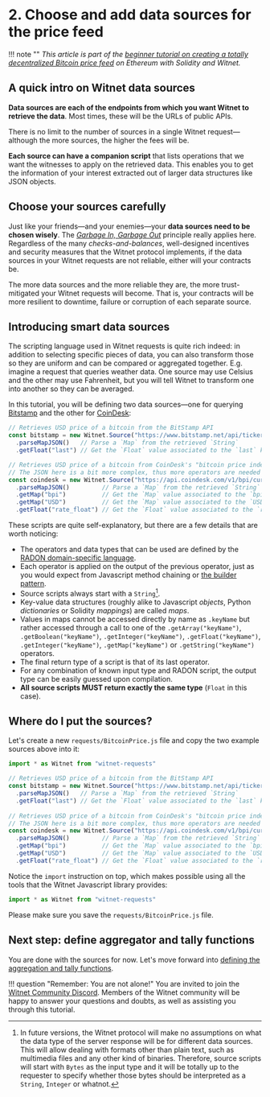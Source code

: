 # 2. Choose and add data sources for the price feed

!!! note ""
    *This article is part of the [beginner tutorial on creating a totally
    decentralized Bitcoin price feed][intro] on Ethereum with Solidity and
    Witnet.*

## A quick intro on Witnet data sources

**Data sources are each of the endpoints from which you want Witnet to
retrieve the data**. Most times, these will be the URLs of public APIs.

There is no limit to the number of sources in a single Witnet
request—although the more sources, the higher the fees will be.

**Each source can have a companion script** that lists operations that
we want the witnesses to apply on the retrieved data. This enables you
to get the information of your interest extracted out of larger data
structures like JSON objects.

## Choose your sources carefully

Just like your friends—and your enemies—your **data sources need to be
chosen wisely**. The *[Garbage In, Garbage Out][GIGO]* principle really
applies here. Regardless of the many *checks-and-balances*,
well-designed incentives and security measures that the Witnet protocol
implements, if the data sources in your Witnet requests are not
reliable, either will your contracts be.

The more data sources and the more reliable they are, the more
trust-mitigated your Witnet requests will become. That is, your
contracts will be more resilient to downtime, failure or corruption of
each separate source.

## Introducing smart data sources

The scripting language used in Witnet requests is quite rich indeed: in
addition to selecting specific pieces of data, you can also transform
those so they are uniform and can be compared or aggregated together.
E.g. imagine a request that queries weather data. One source may use
Celsius and the other may use Fahrenheit, but you will tell Witnet to
transform one into another so they can be averaged.

In this tutorial, you will be defining two data sources—one for querying
[Bitstamp] and the other for [CoinDesk]:

```javascript tab="Source 1: Bitstamp"
// Retrieves USD price of a bitcoin from the BitStamp API
const bitstamp = new Witnet.Source("https://www.bitstamp.net/api/ticker/")
  .parseMapJSON()   // Parse a `Map` from the retrieved `String`
  .getFloat("last") // Get the `Float` value associated to the `last` key
```

```javascript tab="Source 2: CoinDesk"
// Retrieves USD price of a bitcoin from CoinDesk's "bitcoin price index" API
// The JSON here is a bit more complex, thus more operators are needed
const coindesk = new Witnet.Source("https://api.coindesk.com/v1/bpi/currentprice.json")
  .parseMapJSON()         // Parse a `Map` from the retrieved `String`
  .getMap("bpi")          // Get the `Map` value associated to the `bpi` key
  .getMap("USD")          // Get the `Map` value associated to the `USD` key
  .getFloat("rate_float") // Get the `Float` value associated to the `rate_float` key
```

These scripts are quite self-explanatory, but there are a few details
that are worth noticing:

- The operators and data types that can be used are defined by the
  [RADON domain-specific language][radon].
- Each operator is applied on the output of the previous operator, just
  as you would expect from Javascript method chaining or
  [the builder pattern][builder].
- Source scripts always start with a `String`[^1].
- Key-value data structures (roughly alike to Javascript *objects*,
  Python *dictionaries* or Solidity *mappings*) are called *maps*.
- Values in maps cannot be accessed directly by name as `.keyName` but
  rather accessed through a call to one of the `.getArray("keyName")`,
  `.getBoolean("keyName")`, `.getInteger("keyName")`, `.getFloat("keyName")`,
  `.getInteger("keyName")`, `.getMap("keyName")` or `.getString("keyName")` operators.
- The final return type of a script is that of its last operator.
- For any combination of known input type and RADON script, the output
  type can be easily guessed upon compilation.
- **All source scripts MUST return exactly the same type** (`Float` in
  this case).
  
## Where do I put the sources?

Let's create a new `requests/BitcoinPrice.js` file and copy the two example
sources above into it:

```javascript
import * as Witnet from "witnet-requests"

// Retrieves USD price of a bitcoin from the BitStamp API
const bitstamp = new Witnet.Source("https://www.bitstamp.net/api/ticker/")
  .parseMapJSON()   // Parse a `Map` from the retrieved `String`
  .getFloat("last") // Get the `Float` value associated to the `last` key
  
// Retrieves USD price of a bitcoin from CoinDesk's "bitcoin price index" API
// The JSON here is a bit more complex, thus more operators are needed
const coindesk = new Witnet.Source("https://api.coindesk.com/v1/bpi/currentprice.json")
  .parseMapJSON()         // Parse a `Map` from the retrieved `String`
  .getMap("bpi")          // Get the `Map` value associated to the `bpi` key
  .getMap("USD")          // Get the `Map` value associated to the `USD` key
  .getFloat("rate_float") // Get the `Float` value associated to the `rate_float` key
```

Notice the `import` instruction on top, which makes possible using all
the tools that the Witnet Javascript library provides:

```javascript
import * as Witnet from "witnet-requests"
```

Please make sure you save the `requests/BitcoinPrice.js` file.
  
## Next step: define aggregator and tally functions

You are done with the sources for now. Let's move forward into
[defining the aggregation and tally functions][next].

!!! question "Remember: You are not alone!"
    You are invited to join the [Witnet Community Discord][discord].
    Members of the Witnet community will be happy to answer your
    questions and doubts, as well as assisting you through this
    tutorial.

[discord]: https://discord.gg/X4uurfP
[intro]: /tutorials/bitcoin-price-feed/introduction
[next]: /tutorials/bitcoin-price-feed/aggregations
[radon]: /protocol/data-requests/overview/#rad-object-notation-radon
[builder]: https://en.wikipedia.org/wiki/Builder_pattern
[GIGO]: https://en.wikipedia.org/wiki/Garbage_in,_garbage_out
[Bitstamp]: https://www.bitstamp.net/api/ticker/
[CoinDesk]: https://www.bitstamp.net/api/ticker/

[^1]: In future versions, the Witnet protocol will make no assumptions
on what the data type of the server response will be for different data
sources. This will allow dealing with formats other than plain text,
such as multimedia files and any other kind of binaries. Therefore,
source scripts will start with `Bytes` as the input type and it will be
totally up to the requester to specify whether those bytes should be
interpreted as a `String`, `Integer` or whatnot.

[^2]: One of the key features in the future RADON 2.0 version will be
implicit type casting, which will dramatically cut off the size of
scripts.
